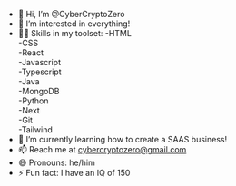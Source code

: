 - 👋 Hi, I’m @CyberCryptoZero
- 👀 I’m interested in everything!
- 🧑‍💻 Skills in my toolset:
  -HTML<br>
  -CSS<br>
  -React<br>
  -Javascript<br>
  -Typescript<br>
  -Java<br>
  -MongoDB<br>
  -Python<br>
  -Next<br>
  -Git<br>
  -Tailwind<br>
- 🌱 I’m currently learning how to create a SAAS business!
- 📫 Reach me at cybercryptozero@gmail.com
- 😄 Pronouns: he/him
- ⚡ Fun fact: I have an IQ of 150

<!---
CyberCryptoZero/CyberCryptoZero is a ✨ special ✨ repository because its `README.md` (this file) appears on your GitHub profile.
You can click the Preview link to take a look at your changes.
--->
